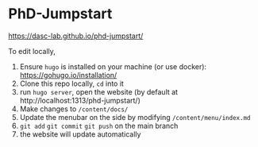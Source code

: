 # PhD-Jumpstart


https://dasc-lab.github.io/phd-jumpstart/

To edit locally,
1. Ensure `hugo` is installed on your machine (or use docker): https://gohugo.io/installation/
2. Clone this repo locally, `cd` into it
3. run `hugo server`, open the website (by default at http://localhost:1313/phd-jumpstart/)
4. Make changes to `/content/docs/`
5. Update the menubar on the side by modifying `/content/menu/index.md`
6. `git add` `git commit` `git push` on the main branch
7. the website will update automatically
